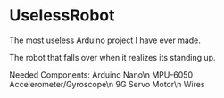 # UselessRobot
The most useless Arduino project I have ever made.

The robot that falls over when it realizes its standing up.

Needed Components:
Arduino Nano\n
MPU-6050 Accelerometer/Gyroscope\n
9G Servo Motor\n
Wires
